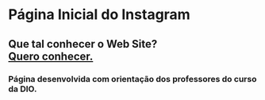 # Página Inicial do Instagram

## Que tal conhecer o Web Site?<br> <a href="https://marvinreissantos.github.io/Pagina-Inicial-Instagram/index.html" target="_blank">Quero conhecer.</a>

### Página desenvolvida com orientação dos professores do curso da DIO.
